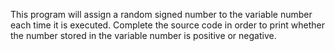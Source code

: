 This program will assign a random signed number to the variable number each time it is executed. Complete the source code in order to print whether the number stored in the variable number is positive or negative.